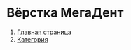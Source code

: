Вёрстка МегаДент
================

1. [Главная страница](/dist/index.html)
2. [Категория](/dist/category.html)
